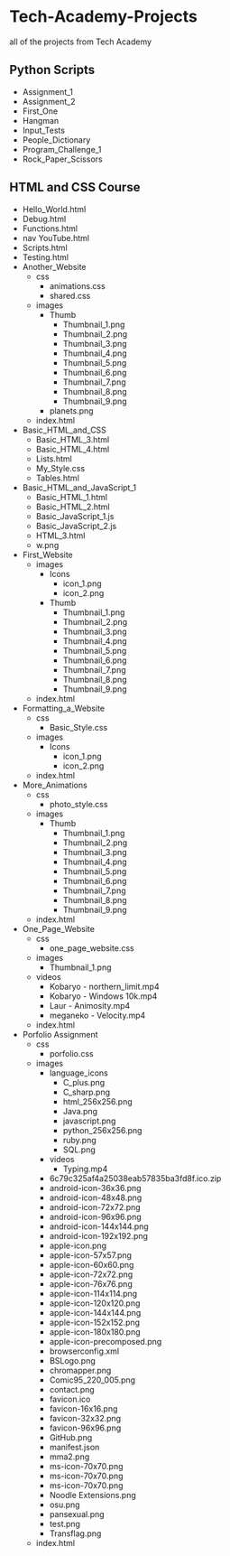 # Tech-Academy-Projects
 all of the projects from Tech Academy
 
 ## Python Scripts
 - Assignment_1
 - Assignment_2
 - First_One
 - Hangman
 - Input_Tests
 - People_Dictionary
 - Program_Challenge_1
 - Rock_Paper_Scissors
 
 ## HTML and CSS Course
 - Hello_World.html
 - Debug.html
 - Functions.html
 - nav YouTube.html
 - Scripts.html
 - Testing.html
 - Another_Website
    - css
      - animations.css
      - shared.css
    - images
      - Thumb
        - Thumbnail_1.png
        - Thumbnail_2.png
        - Thumbnail_3.png
        - Thumbnail_4.png
        - Thumbnail_5.png
        - Thumbnail_6.png
        - Thumbnail_7.png
        - Thumbnail_8.png
        - Thumbnail_9.png
      - planets.png
    - index.html
 - Basic_HTML_and_CSS
    - Basic_HTML_3.html
    - Basic_HTML_4.html
    - Lists.html
    - My_Style.css
    - Tables.html
 - Basic_HTML_and_JavaScript_1
    - Basic_HTML_1.html
    - Basic_HTML_2.html
    - Basic_JavaScript_1.js
    - Basic_JavaScript_2.js
    - HTML_3.html
    - w.png
 - First_Website
    - images
      - Icons
        - icon_1.png
        - icon_2.png
      - Thumb
        - Thumbnail_1.png
        - Thumbnail_2.png
        - Thumbnail_3.png
        - Thumbnail_4.png
        - Thumbnail_5.png
        - Thumbnail_6.png
        - Thumbnail_7.png
        - Thumbnail_8.png
        - Thumbnail_9.png
    - index.html
 - Formatting_a_Website
    - css
      - Basic_Style.css
    - images
      - Icons
        - icon_1.png
        - icon_2.png
    - index.html 
 - More_Animations
    - css
      - photo_style.css
    - images
      - Thumb
        - Thumbnail_1.png
        - Thumbnail_2.png
        - Thumbnail_3.png
        - Thumbnail_4.png
        - Thumbnail_5.png
        - Thumbnail_6.png
        - Thumbnail_7.png
        - Thumbnail_8.png
        - Thumbnail_9.png
    - index.html
 - One_Page_Website
    - css
      - one_page_website.css
    - images
      - Thumbnail_1.png
    - videos
      - Kobaryo - northern_limit.mp4
      - Kobaryo - Windows 10k.mp4
      - Laur - Animosity.mp4
      - meganeko - Velocity.mp4
    - index.html
 - Porfolio Assignment
    - css
      - porfolio.css
    - images
      - language_icons
        - C_plus.png
        - C_sharp.png
        - html_256x256.png
        - Java.png
        - javascript.png
        - python_256x256.png
        - ruby.png
        - SQL.png
      - videos
        - Typing.mp4
      - 6c79c325af4a25038eab57835ba3fd8f.ico.zip
      - android-icon-36x36.png
      - android-icon-48x48.png
      - android-icon-72x72.png
      - android-icon-96x96.png
      - android-icon-144x144.png
      - android-icon-192x192.png
      - apple-icon.png
      - apple-icon-57x57.png
      - apple-icon-60x60.png
      - apple-icon-72x72.png
      - apple-icon-76x76.png
      - apple-icon-114x114.png
      - apple-icon-120x120.png
      - apple-icon-144x144.png
      - apple-icon-152x152.png
      - apple-icon-180x180.png
      - apple-icon-precomposed.png
      - browserconfig.xml
      - BSLogo.png
      - chromapper.png
      - Comic95_220_005.png
      - contact.png
      - favicon.ico
      - favicon-16x16.png
      - favicon-32x32.png
      - favicon-96x96.png
      - GitHub.png
      - manifest.json
      - mma2.png
      - ms-icon-70x70.png
      - ms-icon-70x70.png
      - ms-icon-70x70.png
      - Noodle Extensions.png
      - osu.png
      - pansexual.png
      - test.png
      - Transflag.png
    - index.html
